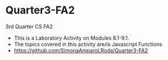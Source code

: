 # Quarter3-FA2
3rd Quarter CS FA2

- This is a Laboratory Activity on Modules 8.1-9.1.
- The topics covered in this activity are/is Javascript Functions
- https://github.com/SimonaAmparoLRoda/Quarter3-FA2
